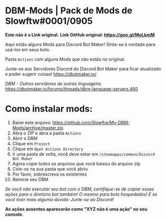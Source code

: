 # DBM-Mods | Pack de Mods de Slowftw#0001/0905

**Este não é o Link original.**
**Link GitHub original: https://goo.gl/MoLkmM**

Aqui estão alguns Mods para Discord Bot Maker! Sinta-se à vontade para usá-los em seus bots. 

Pasta `Actions` com alguns Mods que não estão no original.


Junte-se aos Servidores Discord do Discord Bot Maker para ficar atualizado e poder sugerir coisas! https://dbotmaker.io/

_DBM - Outros servidores de outras linguagens:_
https://dbotmaker.io/forums/threads/dbm-language-servers.460


# Como instalar mods:

1. Baixe este arquivo: https://github.com/Slowftw/My-DBM-Mods/archive/master.zip
2. Abra o ZIP e abra a pasta `Actions`
3. Abrir o DBM
4. Clique em `Project`
5. Clique em `Open Actions Directory`
6. Ir uma pasta de volta, você deve estar em `/steamapps/common/Discord Bot Maker`
7. Agora copie todos os arquivos que você baixou do arquivo zip
8. Cole-os na sua pasta que você abriu
9. Por favor, sobrescreva os existentes
10. Reinicie seu DBM

_Se você não executar seu bot com o DBM, certifique-se de copiar essas ações para o diretório bot também! O mesmo para bots hospedados! E se você tiver mais alguma dúvida: Junte-se ao Discord!_

**As ações ausentes aparecerão como "XYZ não é uma ação" no seu console.**
